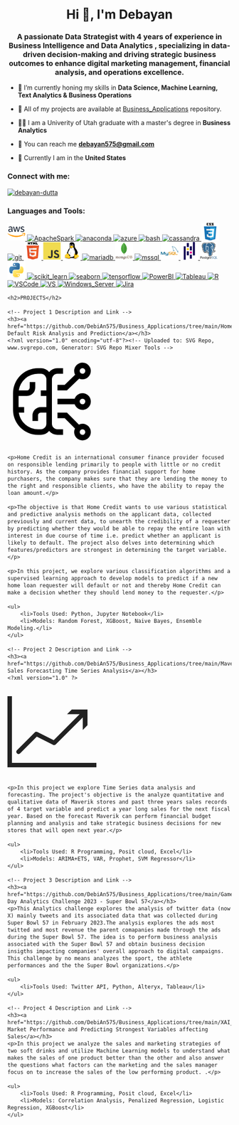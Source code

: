 <h1 align="center">Hi 👋, I'm Debayan</h1>
<h3 align="center">A passionate Data Strategist with 4 years of experience in Business Intelligence and Data Analytics , specializing in data-driven decision-making and driving strategic business outcomes to enhance digital marketing management, financial analysis, and operations excellence.</h3>


- 🌱  I’m currently honing my skills in **Data Science, Machine Learning, Text Analytics & Business Operations**

- 📂  All of my projects are available at [Business_Applications](https://github.com/DebiAn575/Business_Applications/tree/main) repository.

- 👨‍💻  I am a Univerity of Utah graduate with a master's degree in **Business Analytics**

- 📧  You can reach me **debayan575@gmail.com**

- 📍 Currently I am in the **United States**
  

<h3 align="left">Connect with me:</h3>
<p align="left">
<a href="https://linkedin.com/in/debayan-dutta" target="blank"><img align="center" src="https://raw.githubusercontent.com/rahuldkjain/github-profile-readme-generator/master/src/images/icons/Social/linked-in-alt.svg" alt="debayan-dutta" height="30" width="40" /></a>
</p>

<h3 align="left">Languages and Tools:</h3>
<p align="left"> <a href="https://aws.amazon.com" target="_blank" rel="noreferrer"> <img src="https://raw.githubusercontent.com/devicons/devicon/master/icons/amazonwebservices/amazonwebservices-original-wordmark.svg" alt="aws" width="40" height="40"/> <a href="https://spark.apache.org/" target="_blank" rel="noreferrer">  <img src="https://cdn.jsdelivr.net/gh/devicons/devicon@latest/icons/apachespark/apachespark-original-wordmark.svg" alt="ApacheSpark" width="40" height="40"/> </a> <a href="https://www.anaconda.com/" target="_blank" rel="noreferrer"> <img src="https://cdn.jsdelivr.net/gh/devicons/devicon@latest/icons/anaconda/anaconda-original-wordmark.svg" alt="anaconda" width="40" height="40"/> </a> <a href="https://azure.microsoft.com/en-in/" target="_blank" rel="noreferrer"> <img src="https://www.vectorlogo.zone/logos/microsoft_azure/microsoft_azure-icon.svg" alt="azure" width="40" height="40"/> </a> <a href="https://www.gnu.org/software/bash/" target="_blank" rel="noreferrer"> <img src="https://www.vectorlogo.zone/logos/gnu_bash/gnu_bash-icon.svg" alt="bash" width="40" height="40"/> </a> <a href="https://cassandra.apache.org/" target="_blank" rel="noreferrer"> <img src="https://www.vectorlogo.zone/logos/apache_cassandra/apache_cassandra-icon.svg" alt="cassandra" width="40" height="40"/> </a> <a href="https://www.w3schools.com/css/" target="_blank" rel="noreferrer"> <img src="https://raw.githubusercontent.com/devicons/devicon/master/icons/css3/css3-original-wordmark.svg" alt="css3" width="40" height="40"/> </a> <a href="https://git-scm.com/" target="_blank" rel="noreferrer"> <img src="https://www.vectorlogo.zone/logos/git-scm/git-scm-icon.svg" alt="git" width="40" height="40"/> </a> <a href="https://www.w3.org/html/" target="_blank" rel="noreferrer"> <img src="https://raw.githubusercontent.com/devicons/devicon/master/icons/html5/html5-original-wordmark.svg" alt="html5" width="40" height="40"/> </a> <a href="https://developer.mozilla.org/en-US/docs/Web/JavaScript" target="_blank" rel="noreferrer"> <img src="https://raw.githubusercontent.com/devicons/devicon/master/icons/javascript/javascript-original.svg" alt="javascript" width="40" height="40"/> </a> <a href="https://www.linux.org/" target="_blank" rel="noreferrer"> <img src="https://raw.githubusercontent.com/devicons/devicon/master/icons/linux/linux-original.svg" alt="linux" width="40" height="40"/> </a> <a href="https://mariadb.org/" target="_blank" rel="noreferrer"> <img src="https://www.vectorlogo.zone/logos/mariadb/mariadb-icon.svg" alt="mariadb" width="40" height="40"/> </a> <a href="https://www.mongodb.com/" target="_blank" rel="noreferrer"> <img src="https://raw.githubusercontent.com/devicons/devicon/master/icons/mongodb/mongodb-original-wordmark.svg" alt="mongodb" width="40" height="40"/> </a> <a href="https://www.microsoft.com/en-us/sql-server" target="_blank" rel="noreferrer"> <img src="https://www.svgrepo.com/show/303229/microsoft-sql-server-logo.svg" alt="mssql" width="40" height="40"/> </a> <a href="https://www.mysql.com/" target="_blank" rel="noreferrer"> <img src="https://raw.githubusercontent.com/devicons/devicon/master/icons/mysql/mysql-original-wordmark.svg" alt="mysql" width="40" height="40"/> </a> <a href="https://pandas.pydata.org/" target="_blank" rel="noreferrer"> <img src="https://raw.githubusercontent.com/devicons/devicon/2ae2a900d2f041da66e950e4d48052658d850630/icons/pandas/pandas-original.svg" alt="pandas" width="40" height="40"/> </a> <a href="https://www.postgresql.org" target="_blank" rel="noreferrer"> <img src="https://raw.githubusercontent.com/devicons/devicon/master/icons/postgresql/postgresql-original-wordmark.svg" alt="postgresql" width="40" height="40"/> </a> <a href="https://www.python.org" target="_blank" rel="noreferrer"> <img src="https://raw.githubusercontent.com/devicons/devicon/master/icons/python/python-original.svg" alt="python" width="40" height="40"/> </a> <a href="https://scikit-learn.org/" target="_blank" rel="noreferrer"> <img src="https://upload.wikimedia.org/wikipedia/commons/0/05/Scikit_learn_logo_small.svg" alt="scikit_learn" width="40" height="40"/> </a> <a href="https://seaborn.pydata.org/" target="_blank" rel="noreferrer"> <img src="https://seaborn.pydata.org/_images/logo-mark-lightbg.svg" alt="seaborn" width="40" height="40"/> </a> <a href="https://www.tensorflow.org" target="_blank" rel="noreferrer"> <img src="https://www.vectorlogo.zone/logos/tensorflow/tensorflow-icon.svg" alt="tensorflow" width="40" height="40"/> </a> <a href="https://www.microsoft.com/en-us/power-platform/products/power-bi/" target="_blank" rel="noreferrer"> <img src="https://github.com/microsoft/PowerBI-Icons/raw/main/SVG/Power-BI.svg" alt="PowerBI" width="40" height="40"/> </a> <a href="https://www.tableau.com/" target="_blank" rel="noreferrer"> <img src="https://cdn.worldvectorlogo.com/logos/tableau-software.svg" alt="Tableau" width="40" height="40"/> </a> <a href="https://www.r-project.org/" target="_blank" rel="noreferrer"> <img src="https://cdn.jsdelivr.net/gh/devicons/devicon@latest/icons/r/r-original.svg" alt="R" width="40" height="40"/> </a> <a href="https://code.visualstudio.com/" target="_blank" rel="noreferrer"> <img src="https://cdn.jsdelivr.net/gh/devicons/devicon@latest/icons/vscode/vscode-original.svg" alt="VSCode" width="40" height="40"/> </a> <a href="https://visualstudio.microsoft.com/" target="_blank" rel="noreferrer"> <img src="https://cdn.jsdelivr.net/gh/devicons/devicon@latest/icons/visualstudio/visualstudio-original.svg" alt="VS" width="40" height="40"/> </a> <a href="https://www.microsoft.com/en-us/windows-server" target="_blank" rel="noreferrer"> <img src="https://icongr.am/devicon/windows8-original.svg" alt="Windows_Server" width="40" height="40"/> </a> <a href="https://www.atlassian.com/software/jira" target="_blank" rel="noreferrer"> <img src="https://cdn.jsdelivr.net/gh/devicons/devicon@latest/icons/jira/jira-original.svg" alt="Jira" width="40" height="40"/> </a>

    <h2>PROJECTS</h2>

    <!-- Project 1 Description and Link -->
    <h3><a href="https://github.com/DebiAn575/Business_Applications/tree/main/Home_Credit_Default_Risk_prediction">Credit Default Risk Analysis and Prediction</a></h3>
    <?xml version="1.0" encoding="utf-8"?><!-- Uploaded to: SVG Repo, www.svgrepo.com, Generator: SVG Repo Mixer Tools -->
<svg fill="#000000" width="200px" height="200px" viewBox="0 0 32 32" id="icon" xmlns="http://www.w3.org/2000/svg">
  <defs>
    <style>
      .cls-1 {
        fill: none;
      }
    </style>
  </defs>
  <path d="M27,24a2.9609,2.9609,0,0,0-1.2854.3008L21.4141,20H18v2h2.5859l3.7146,3.7148A2.9665,2.9665,0,0,0,24,27a3,3,0,1,0,3-3Zm0,4a1,1,0,1,1,1-1A1.0009,1.0009,0,0,1,27,28Z"/>
  <path d="M27,13a2.9948,2.9948,0,0,0-2.8157,2H18v2h6.1843A2.9947,2.9947,0,1,0,27,13Zm0,4a1,1,0,1,1,1-1A1.0009,1.0009,0,0,1,27,17Z"/>
  <path d="M27,2a3.0033,3.0033,0,0,0-3,3,2.9657,2.9657,0,0,0,.3481,1.373L20.5957,10H18v2h3.4043l4.3989-4.2524A2.9987,2.9987,0,1,0,27,2Zm0,4a1,1,0,1,1,1-1A1.0009,1.0009,0,0,1,27,6Z"/>
  <path d="M18,6h2V4H18a3.9756,3.9756,0,0,0-3,1.3823A3.9756,3.9756,0,0,0,12,4H11a9.01,9.01,0,0,0-9,9v6a9.01,9.01,0,0,0,9,9h1a3.9756,3.9756,0,0,0,3-1.3823A3.9756,3.9756,0,0,0,18,28h2V26H18a2.0023,2.0023,0,0,1-2-2V8A2.0023,2.0023,0,0,1,18,6ZM12,26H11a7.0047,7.0047,0,0,1-6.92-6H6V18H4V14H7a3.0033,3.0033,0,0,0,3-3V9H8v2a1.0009,1.0009,0,0,1-1,1H4.08A7.0047,7.0047,0,0,1,11,6h1a2.0023,2.0023,0,0,1,2,2v4H12v2h2v4H12a3.0033,3.0033,0,0,0-3,3v2h2V21a1.0009,1.0009,0,0,1,1-1h2v4A2.0023,2.0023,0,0,1,12,26Z"/>
  <rect id="_Transparent_Rectangle_" data-name="&lt;Transparent Rectangle&gt;" class="cls-1" width="32" height="32"/>
</svg>

    <p>Home Credit is an international consumer finance provider focused on responsible lending primarily to people with little or no credit history. As the company provides financial support for home purchasers, the company makes sure that they are lending the money to the right and responsible clients, who have the ability to repay the loan amount.</p>
    
    <p>The objective is that Home Credit wants to use various statistical and predictive analysis methods on the applicant data, collected previously and current data, to unearth the credibility of a requester by predicting whether they would be able to repay the entire loan with interest in due course of time i.e. predict whether an applicant is likely to default. The project also delves into determining which features/predictors are strongest in determining the target variable.</p>
    
    <p>In this project, we explore various classification algorithms and a supervised learning approach to develop models to predict if a new home loan requester will default or not and thereby Home Credit can make a decision whether they should lend money to the requester.</p>
    
    <ul>
        <li>Tools Used: Python, Jupyter Notebook</li>
        <li>Models: Random Forest, XGBoost, Naive Bayes, Ensemble Modeling.</li>
    </ul>

    <!-- Project 2 Description and Link -->
    <h3><a href="https://github.com/DebiAn575/Business_Applications/tree/main/Maverik_Sales_Forecasting">Maverik Sales Forecasting Time Series Analysis</a></h3>
    <?xml version="1.0" ?>
<svg width="200px" height="200px" viewBox="0 0 20 20" xmlns="http://www.w3.org/2000/svg">
    <g id="layer1">
        <path d="M 0 2 L 0 18 L 20 18 L 20 17 L 1 17 L 1 2 L 0 2 z M 14.464844 5 L 13.404297 6.0605469 L 16.232422 6.0605469 L 10.400391 11.892578 L 6.7226562 10.052734 C 6.5303951 9.9570071 6.2984793 9.9947426 6.1464844 10.146484 L 2.1464844 14.146484 C 1.6556843 14.617739 2.3822604 15.344316 2.8535156 14.853516 L 6.5996094 11.107422 L 10.277344 12.947266 C 10.469605 13.042996 10.701521 13.005256 10.853516 12.853516 L 16.939453 6.7675781 L 16.939453 9.5957031 L 18 8.5351562 L 18 5 L 14.464844 5 z" style="fill:#222222;fill-opacity:1;stroke:none;stroke-width:0px;"/>
    </g>
</svg>
    
    <p>In this project we explore Time Series data analysis and forecasting. The project's objective is the analyze quantitative and qualitative data of Maverik stores and past three years sales records of 4 target variable and predict a year long sales for the next fiscal year. Based on the forecast Maverik can perform financial budget planning and analysis and take strategic business decisions for new stores that will open next year.</p>
        
    <ul>
        <li>Tools Used: R Programming, Posit cloud, Excel</li>
        <li>Models: ARIMA+ETS, VAR, Prophet, SVM Regressor</li>
    </ul>

    <!-- Project 3 Description and Link -->
    <h3><a href="https://github.com/DebiAn575/Business_Applications/tree/main/Game%20Day%20Analytics%202023">Game Day Analytics Challenge 2023 - Super Bowl 57</a></h3>
    <p>This Analytics challenge explores the analysis of twitter data (now X) mainly tweets and its associated data that was collected during Super Bowl 57 in February 2023.The analysis explores the ads most twitted and most revenue the parent comapanies made through the ads during the Super Bowl 57. The idea is to perform business analysis associated with the Super Bowl 57 and obtain business decision insigths impacting companies' overall approach to digital campaigns. This challenge by no means analyzes the sport, the athlete performances and the the Super Bowl organizations.</p>
        
    <ul>
        <li>Tools Used: Twitter API, Python, Alteryx, Tableau</li>
    </ul>

    <!-- Project 4 Description and Link -->
    <h3><a href="https://github.com/DebiAn575/Business_Applications/tree/main/XAI_Understanding_which_predictors_affect_product_sale">Evaluating Market Performance and Predicting Strongest Variables affecting Sales</a></h3>
    <p>In this project we analyze the sales and marketing strategies of two soft drinks and utilize Machine Learning models to understand what makes the sales of one product better than the other and also answer the questions what factors can the marketing and the sales manager focus on to increase the sales of the low performing product. .</p>
      
    <ul>
        <li>Tools Used: R Programming, Posit cloud, Excel</li>
        <li>Models: Correlation Analysis, Penalized Regression, Logistic Regression, XGBoost</li>
    </ul>

